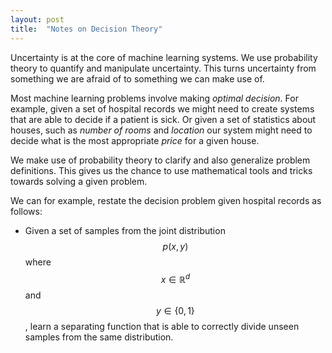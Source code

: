```yaml
---
layout: post
title:  "Notes on Decision Theory"
---
```


Uncertainty is at the core of machine learning systems. We use probability theory to quantify and manipulate uncertainty. This turns uncertainty from something we are afraid of to something we can make use of.

Most machine learning problems involve making *optimal decision*. For example, given a set of hospital records we might need to create systems that are able to decide if a patient is sick. Or given a set of statistics about houses, such as *number of rooms* and *location* our system might need to decide what is the most appropriate *price* for a given house.

We make use of probability theory to clarify and also generalize problem definitions. This gives us the chance to use mathematical tools and tricks towards solving a given problem.

We can for example, restate the decision problem given hospital records as follows:
- Given a set of samples from the joint distribution $$\begin{equation} p(x,y) \end{equation}$$ where $$x \in \mathbb{R}^d$$ and $$y \in \{0,1\}$$, learn a separating function that is able to correctly divide unseen samples from the same distribution.
